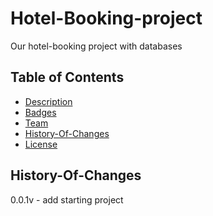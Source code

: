 # Hotel-Booking-project
Our hotel-booking project with databases

## Table of Contents

- [Description](#description)
- [Badges](#badges)
- [Team](#team)
- [History-Of-Changes](#history-of-changes)
- [License](#license)

## History-Of-Changes

0.0.1v - add starting project
